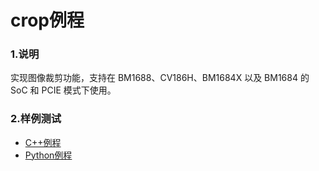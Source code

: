 # crop例程

### 1.说明

实现图像裁剪功能，支持在 BM1688、CV186H、BM1684X 以及 BM1684 的 SoC 和 PCIE 模式下使用。

### 2.样例测试

- [C++例程](./cpp)
- [Python例程](./python)